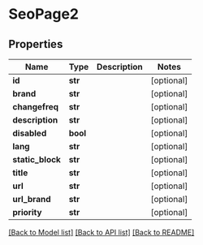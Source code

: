 # SeoPage2

## Properties
Name | Type | Description | Notes
------------ | ------------- | ------------- | -------------
**id** | **str** |  | [optional] 
**brand** | **str** |  | [optional] 
**changefreq** | **str** |  | [optional] 
**description** | **str** |  | [optional] 
**disabled** | **bool** |  | [optional] 
**lang** | **str** |  | [optional] 
**static_block** | **str** |  | [optional] 
**title** | **str** |  | [optional] 
**url** | **str** |  | [optional] 
**url_brand** | **str** |  | [optional] 
**priority** | **str** |  | [optional] 

[[Back to Model list]](../README.md#documentation-for-models) [[Back to API list]](../README.md#documentation-for-api-endpoints) [[Back to README]](../README.md)

